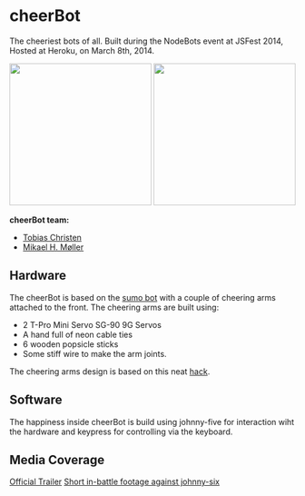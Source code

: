 cheerBot
========

The cheeriest bots of all. Built during the NodeBots event at JSFest 2014, Hosted at Heroku, on March 8th, 2014.

<img src="https://raw.github.com/mikaelhm/cheerBot/master/photos/cheerBot-high.png" height="250px" />  <img src="https://raw.github.com/mikaelhm/cheerBot/master/photos/cheerBot-low.png" height="250px" /> 

**cheerBot team:**

 - [Tobias Christen][1]
 - [Mikael H. Møller][2]

Hardware
-------
The cheerBot is based on the [sumo bot][5] with a couple of cheering arms attached to the front. The cheering arms are built using:

 - 2 T-Pro Mini Servo SG-90 9G Servos
 - A hand full of neon cable ties
 - 6 wooden popsicle sticks
 - Some stiff wire to make the arm joints.

The cheering arms design is based on this neat [hack][6].

Software
--------
The happiness inside cheerBot is build using johnny-five for interaction wiht the hardware and keypress for controlling via the keyboard. 

Media Coverage
--------------
[Official Trailer][7]
[Short in-battle footage against johnny-six][8]


  [1]: https://github.com/tupergud
  [2]: https://github.com/mikaelhm
  [3]: https://raw.github.com/mikaelhm/cheerBot/master/photos/cheerBot-high.png
  [4]: https://raw.github.com/mikaelhm/cheerBot/master/photos/cheerBot-low.png
  [5]: https://github.com/makenai/sumobot-jr
  [6]: http://hackaday.com/2014/02/13/a-clock-that-plots-time/
  [7]: http://youtu.be/VUW3Ak9j9-E
  [8]: http://www.mobypicture.com/user/NodeBotsSF/view/16651029
